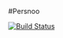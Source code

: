 #Persnoo

[![Build Status](https://travis-ci.org/aniforprez/persnoo.svg?branch=master)](https://travis-ci.org/aniforprez/persnoo)

